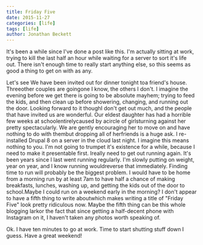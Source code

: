 ```yaml
---
title: Friday Five
date: 2015-11-27
categories: [life]
tags: [life]
author: Jonathan Beckett
---
```


It's been a while since I've done a post like this. I'm actually sitting at work, trying to kill the last half an hour while waiting for a server to sort it's life out. There isn't enough time to really start anything else, so this seems as good a thing to get on with as any.

Let's see We have been invited out for dinner tonight toa friend's house. Threeother couples are goingone I know, the others I don't. I imagine the evening before we get there is going to be absolute mayhem; trying to feed the kids, and then clean up before showering, changing, and running out the door. Looking forward to it thoughI don't get out much, and the people that have invited us are wonderful. Our eldest daughter has had a horrible few weeks at schoolentirelycaused by acircle of girlsturning against her pretty spectacularly. We are gently encouraging her to move on and have nothing to do with thembut dropping all of herfriends is a huge ask. I re-installed Drupal 8 on a server in the cloud last night. I imagine this means nothing to you. I'm not going to trumpet it's existence for a while, because I need to make it presentable first. Ireally need to get out running again. It's been years since I last went running regularly. I'm slowly putting on weight, year on year, and I know running wouldreverse that immediately. Finding time to run will probably be the biggest problem. I would have to be home from a morning run by at least 7am to have half a chance of making breakfasts, lunches, washing up, and getting the kids out of the door to school.Maybe I could run on a weekend early in the morning? I don't appear to have a fifth thing to write aboutwhich makes writing a title of "Friday Five" look pretty ridiculous now. Maybe the fifth thing can be this whole blogging larkor the fact that since getting a half-decent phone with Instagram on it, I haven't taken any photos worth speaking of.

Ok. I have ten minutes to go at work. Time to start shutting stuff down I guess. Have a great weekend!